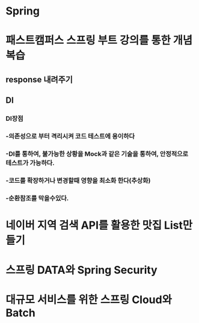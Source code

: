 # Spring

# 패스트캠퍼스 스프링 부트 강의를 통한 개념 복습

## response 내려주기
### 

## DI
### DI장점
### -의존성으로 부터 격리시켜 코드 테스트에 용이하다
### -DI를 통하여, 불가능한 상황을 Mock과 같은 기술을 통하여, 안정적으로 테스트가 가능하다.
### -코드를 확장하거나 변경할때 영향을 최소화 한다(추상화)
### -순환참조를 막을수있다.

# 네이버 지역 검색 API를 활용한 맛집 List만들기

# 스프링 DATA와 Spring Security

# 대규모 서비스를 위한 스프링 Cloud와 Batch
